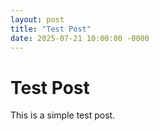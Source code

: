 ```yaml
---
layout: post
title: "Test Post"
date: 2025-07-21 10:00:00 -0000
---
```


# Test Post

This is a simple test post.
